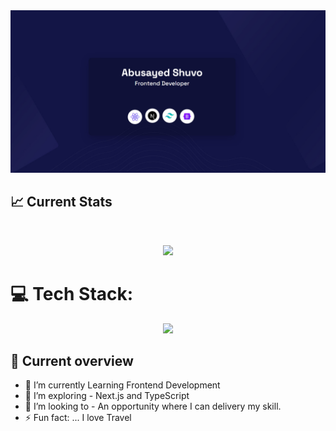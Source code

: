  <a href="https://abusayedshuvo.com">
    <img src="https://raw.githubusercontent.com/Abusayedshuvo/Abusayedshuvo/main/00.jpg" />
  </a>

## :chart_with_upwards_trend: Current Stats

<br />
<p align="center">
  <img width="70%" src="https://github-readme-streak-stats.herokuapp.com?user=Abusayedshuvo&theme=blue-navy" /> 
</p>

# 💻 Tech Stack:

<p align="center">
  <a href="https://abusayedshuvo.com">
    <img src="https://skillicons.dev/icons?i=react,nextjs,tailwind,bootstrap,css,nodejs,js,materialui" />
  </a>
</p>

## :eyes: Current overview

- 🔭 I’m currently Learning Frontend Development
- 🌱 I’m exploring - Next.js and TypeScript
- 👯 I’m looking to - An opportunity where I can delivery my skill.
- ⚡ Fun fact: ... I love Travel
